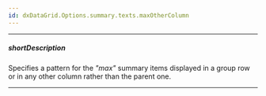 ```yaml
---
id: dxDataGrid.Options.summary.texts.maxOtherColumn
---
```

---
##### shortDescription
Specifies a pattern for the *"max"* summary items displayed in a group row or in any other column rather than the parent one.

---

